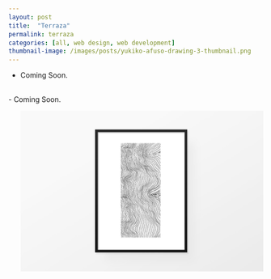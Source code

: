 ```yaml
---
layout: post
title:  "Terraza"
permalink: terraza
categories: [all, web design, web development]
thumbnail-image: /images/posts/yukiko-afuso-drawing-3-thumbnail.png
---
```


- Coming Soon.

<br>
- Coming Soon.

<div class="clear-float"></div>

<ul class="post-images">
	<img src="/images/posts/yukiko-afuso-drawing-3-pdp.jpg" alt="Drawing">
</ul>



